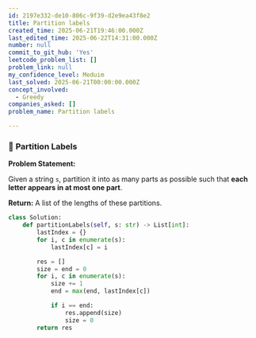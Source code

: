 ```yaml
---
id: 2197e332-de10-806c-9f39-d2e9ea43f8e2
title: Partition labels
created_time: 2025-06-21T19:46:00.000Z
last_edited_time: 2025-06-22T14:31:00.000Z
number: null
commit_to_git_hub: 'Yes'
leetcode_problem_list: []
problem_link: null
my_confidence_level: Meduim
last_solved: 2025-06-21T00:00:00.000Z
concept_involved:
  - Greedy
companies_asked: []
problem_name: Partition labels

---
```


### 🧩 **Partition Labels**

**Problem Statement:**

Given a string `s`, partition it into as many parts as possible such that **each letter appears in at most one part**.

**Return:** A list of the lengths of these partitions.

```python
class Solution:
    def partitionLabels(self, s: str) -> List[int]:
        lastIndex = {}
        for i, c in enumerate(s):
            lastIndex[c] = i

        res = []
        size = end = 0
        for i, c in enumerate(s):
            size += 1
            end = max(end, lastIndex[c])

            if i == end:
                res.append(size)
                size = 0
        return res
```

